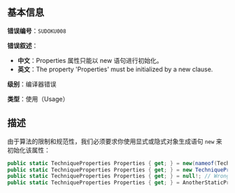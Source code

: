 ## 基本信息

**错误编号**：`SUDOKU008`

**错误叙述**：

* **中文**：Properties 属性只能以 new 语句进行初始化。
* **英文**：The property 'Properties' must be initialized by a new clause.

**级别**：编译器错误

**类型**：使用（Usage）

## 描述

由于算法的限制和规范性，我们必须要求你使用显式或隐式对象生成语句 `new` 来初始化该属性：

```csharp
public static TechniqueProperties Properties { get; } = new(nameof(Technique.XWing), 32); // OK.
public static TechniqueProperties Properties { get; } = new TechniqueProperties(nameof(Technique.XWing), 32); // OK.
public static TechniqueProperties Properties { get; } = null!; // Wrong.
public static TechniqueProperties Properties { get; } = AnotherStaticProperty; // Wrong.
```